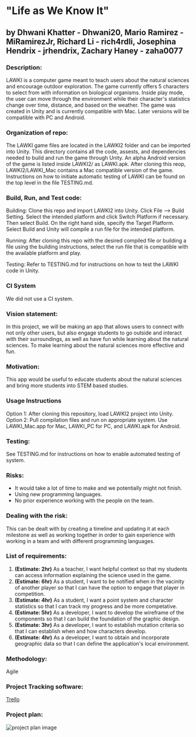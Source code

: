 # "Life as We Know It"
## by Dhwani Khatter - Dhwani20, Mario Ramirez - MiRamirezJr, Richard Li - rich4rdli, Josephina Hendrix - jrhendrix, Zachary Haney - zaha0077

### Description: 
LAWKI is a computer game meant to teach users about the natural sciences and encourage outdoor exploration. The game currently offers 5 characters to select from with information on biological organisms. Inside play mode, the user can move through the environment while their character's statistics change over time, distance, and based on the weather.
The game was created in Unity and is currently compatible with Mac. Later versions will be compatible with PC and Android.

### Organization of repo:
The LAWKI game files are located in the LAWKI2 folder and can be imported into Unity. This directory contains all the code, assests, and dependencies needed to build and run the game through Unity. An alpha Android version of the game is listed inside LAWKI2/ as LAWKI.apk. After cloning this reop, LAWKI2/LAWKI_Mac contains a Mac compatible version of the game. Instructions on how to initiate automatic testing of LAWKI can be found on the top level in the file TESTING.md.

### Build, Run, and Test code:
Building: Clone this repo and import LAWKI2 into Unity. Click File --> Build Setting. Select the intended platform and click Switch Platform if necessary. Then select Build. On the right hand side, specify the Target Platform. Select Build and Unity will compile a run file for the intended platform.

Running: After cloning this repo with the desired compiled file or building a file using the building instructions, select the run file that is compatible with the available platform and play.

Testing: Refer to TESTING.md for instructions on how to test the LAWKI code in Unity.

### CI System
We did not use a CI system.
 
### Vision statement: 
In this project, we will be making an app that allows users to connect with not only other users, but also engage students to go outside and interact with their surroundings, as well as have fun while learning about the natural sciences.
To make learning about the natural sciences more effective and fun.

### Motivation: 
This app would be useful to educate students about the natural sciences and bring more students into STEM based studies.

### Usage Instructions
Option 1: After cloning this repository, load LAWKI2 project into Unity.
Option 2: Pull compilation files and run on appropriate system. Use LAWKI_Mac.app for Mac, LAWKI_PC for PC, and LAWKI.apk for Android.

### Testing:
See TESTING.md for instructions on how to enable automated testing of system.

### Risks:
* It would take a lot of time to make and we potentially might not finish.
* Using new programming languages.
* No prior experience working with the people on the team.

### Dealing with the risk: 
This can be dealt with by creating a timeline and updating it at each milestone as well as working together in order to gain experience with working in a team and with different programming languages.

### List of requirements:
1. **(Estimate: 2hr)** As a teacher, I want helpful context so that my students can access information explaining the science used in the game.
2. **(Estimate: 6hr)** As a student, I want to be notified when in the vacinity of another player so that I can have the option to engage that player in competition. 
3. **(Estimate: 4hr)** As a student, I want a point system and character statistics so that I can track my progress and be more competative. 
4. **(Estimate: 5hr)** As a developer, I want to develop the wireframe of the components so that I can build the foundation of the graphic design. 
5. **(Estimate: 3hr)** As a developer, I want to establish mutation criteria so that I can establish when and how characters develop.  
6. **(Estimate: 4hr)** As a developer, I want to obtain and incorporate geographic data so that I can define the application's local environment. 

### Methodology: 
Agile

### Project Tracking software: 
[Trello](https://trello.com/b/oPpdoATT/software-dev-team-project)

### Project plan:
![project plan image](https://github.com/MiRamirezJr/Software-Dev-team-project/blob/master/Project%20Plan.PNG)
